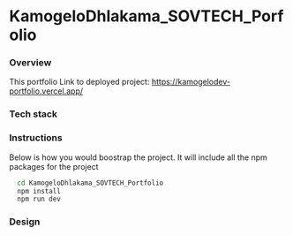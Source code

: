 # KamogeloDhlakama_SOVTECH_Porfolio
### Overview 
This portfolio
Link to deployed project: https://kamogelodev-portfolio.vercel.app/
### Tech stack
### Instructions 
Below is how you would boostrap the project. It will include all the npm packages for the project
```bash
  cd KamogeloDhlakama_SOVTECH_Portfolio
  npm install 
  npm run dev
```
### Design

